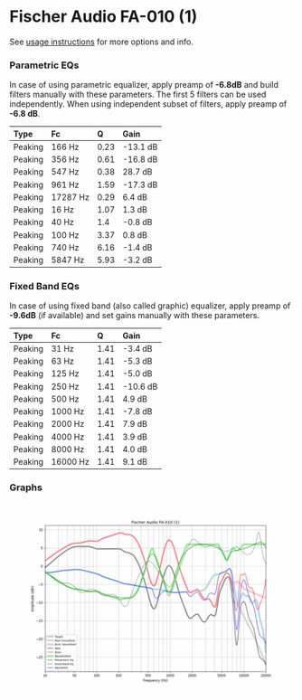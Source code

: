 # Fischer Audio FA-010 (1)
See [usage instructions](https://github.com/jaakkopasanen/AutoEq#usage) for more options and info.

### Parametric EQs
In case of using parametric equalizer, apply preamp of **-6.8dB** and build filters manually
with these parameters. The first 5 filters can be used independently.
When using independent subset of filters, apply preamp of **-6.8 dB**.

| Type    | Fc       |    Q | Gain     |
|:--------|:---------|:-----|:---------|
| Peaking | 166 Hz   | 0.23 | -13.1 dB |
| Peaking | 356 Hz   | 0.61 | -16.8 dB |
| Peaking | 547 Hz   | 0.38 | 28.7 dB  |
| Peaking | 961 Hz   | 1.59 | -17.3 dB |
| Peaking | 17287 Hz | 0.29 | 6.4 dB   |
| Peaking | 16 Hz    | 1.07 | 1.3 dB   |
| Peaking | 40 Hz    | 1.4  | -0.8 dB  |
| Peaking | 100 Hz   | 3.37 | 0.8 dB   |
| Peaking | 740 Hz   | 6.16 | -1.4 dB  |
| Peaking | 5847 Hz  | 5.93 | -3.2 dB  |

### Fixed Band EQs
In case of using fixed band (also called graphic) equalizer, apply preamp of **-9.6dB**
(if available) and set gains manually with these parameters.

| Type    | Fc       |    Q | Gain     |
|:--------|:---------|:-----|:---------|
| Peaking | 31 Hz    | 1.41 | -3.4 dB  |
| Peaking | 63 Hz    | 1.41 | -5.3 dB  |
| Peaking | 125 Hz   | 1.41 | -5.0 dB  |
| Peaking | 250 Hz   | 1.41 | -10.6 dB |
| Peaking | 500 Hz   | 1.41 | 4.9 dB   |
| Peaking | 1000 Hz  | 1.41 | -7.8 dB  |
| Peaking | 2000 Hz  | 1.41 | 7.9 dB   |
| Peaking | 4000 Hz  | 1.41 | 3.9 dB   |
| Peaking | 8000 Hz  | 1.41 | 4.0 dB   |
| Peaking | 16000 Hz | 1.41 | 9.1 dB   |

### Graphs
![](./Fischer%20Audio%20FA-010%20(1).png)